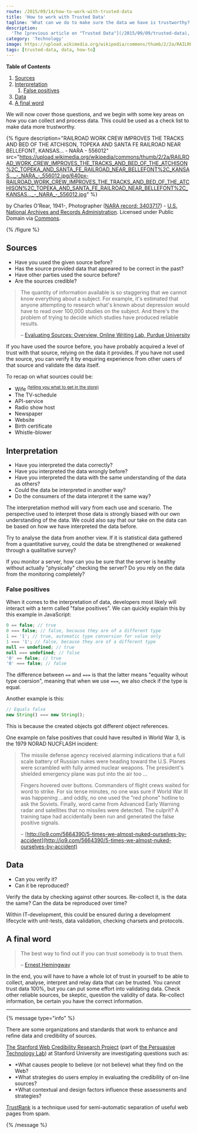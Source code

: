 ```yaml
---
route: /2015/09/14/how-to-work-with-trusted-data
title: 'How to work with Trusted Data'
tagline: 'What can we do to make sure the data we have is trustworthy?'
description:
  'The [previous article on "Trusted Data"](/2015/09/09/trusted-data), covered the definition on the term, but the article did not provide any leads yet on how to act on this. How do you work with data and ensure the data is trustworthy?'
category: 'Technology'
image: https://upload.wikimedia.org/wikipedia/commons/thumb/2/2a/RAILROAD_WORK_CREW_IMPROVES_THE_TRACKS_AND_BED_OF_THE_ATCHISON%2C_TOPEKA_AND_SANTA_FE_RAILROAD_NEAR_BELLEFONT%2C_KANSAS..._-_NARA_-_556012.jpg/640px-RAILROAD_WORK_CREW_IMPROVES_THE_TRACKS_AND_BED_OF_THE_ATCHISON%2C_TOPEKA_AND_SANTA_FE_RAILROAD_NEAR_BELLEFONT%2C_KANSAS..._-_NARA_-_556012.jpg
tags: [trusted-data, data, how-to]
---
```


**Table of Contents**

1. [Sources](#sources)
2. [Interpretation](#interpretation)
   1. [False positives](#false-positives)
3. [Data](#data)
4. [A final word](#a-final-word)

We will now cover those questions, and we begin with some key areas on how you
can collect and process data. This could be used as a check list to make data
more trustworthy.

{% figure
  description="RAILROAD WORK CREW IMPROVES THE TRACKS AND BED OF THE ATCHISON, TOPEKA AND SANTA FE RAILROAD NEAR BELLEFONT, KANSAS... - NARA - 556012"
  src="<https://upload.wikimedia.org/wikipedia/commons/thumb/2/2a/RAILROAD_WORK_CREW_IMPROVES_THE_TRACKS_AND_BED_OF_THE_ATCHISON%2C_TOPEKA_AND_SANTA_FE_RAILROAD_NEAR_BELLEFONT%2C_KANSAS..._-_NARA_-_556012.jpg/640px-RAILROAD_WORK_CREW_IMPROVES_THE_TRACKS_AND_BED_OF_THE_ATCHISON%2C_TOPEKA_AND_SANTA_FE_RAILROAD_NEAR_BELLEFONT%2C_KANSAS..._-_NARA_-_556012.jpg>"
%}

by Charles O'Rear, 1941-, Photographer ([NARA record: 3403717](//research.archives.gov/person/3403717)) - [U.S. National Archives and Records Administration](//en.wikipedia.org/wiki/U.S._National_Archives_and_Records_Administration). Licensed under Public Domain via [Commons](https://commons.wikimedia.org/wiki/).
  
{% /figure %}

## Sources

- Have you used the given source before?
- Has the source provided data that appeared to be correct in the past?
- Have other parties used the source before?
- Are the sources credible?

> The quantity of information available is so staggering that we cannot know
> everything about a subject. For example, it's estimated that anyone attempting
> to research what's known about depression would have to read over 100,000
> studies on the subject. And there's the problem of trying to decide which
> studies have produced reliable results.
>
> <footer class="ph">
>
> – [Evaluating Sources: Overview, Online Writing Lab, Purdue University](https://owl.english.purdue.edu/owl/resource/553/01/)
>
> </footer>

If you have used the source before, you have probably acquired a level of trust
with that source, relying on the data it provides. If you have not used the
source, you can verify it by enquiring experience from other users of that
source and validate the data itself.

To recap on what sources could be:

- Wife
  <sup><a class="ph" href="/2015/09/09/trusted-data/#interpretation-of-data">(telling
  you what to get in the store)</a></sup>
- The TV-schedule
- API-service
- Radio show host
- Newspaper
- Website
- Birth certificate
- Whistle-blower

## Interpretation

- Have you interpreted the data correctly?
- Have you interpreted the data wrongly before?
- Have you interpreted the data with the same understanding of the data as
  others?
- Could the data be interpreted in another way?
- Do the consumers of the data interpret it the same way?

The interpretation method will vary from each use and scenario. The perspective
used to interpret those data is strongly biased with our own understanding of
the data. We could also say that our take on the data can be based on how we
have interpreted the data before.

Try to analyse the data from another view. If it is statistical data gathered
from a quantitative survey, could the data be strengthened or weakened through a
qualitative survey?

If you monitor a server, how can you be sure that the server is healthy without
actually "physically" checking the server? Do you rely on the data from the
monitoring completely?

### False positives

When it comes to the interpretation of data, developers most likely will
interact with a term called "false positives". We can quickly explain this by
this example in JavaScript:

```javascript
0 == false; // true
0 === false; // false, because they are of a different type
1 == '1'; // true, automatic type conversion for value only
1 === '1'; // false, because they are of a different type
null == undefined; // true
null === undefined; // false
'0' == false; // true
'0' === false; // false
```

The difference between `==` and `===` is that the latter means "equality wihout
type coersion", meaning that when we use `===`, we also check if the type is
equal.

Another example is this:

```javascript
// Equals false
new String() === new String();
```

This is because the created objects got different object references.

One example on false positives that could have resulted in World War 3, is the
1979 NORAD NUCFLASH incident:

> The missile defense agency received alarming indications that a full scale
> battery of Russian nukes were heading toward the U.S. Planes were scrambled
> with fully armed nuclear weapons. The president's shielded emergency plane was
> put into the air too ...
>
> Fingers hovered over buttons. Commanders of flight crews waited for word to
> strike. For six tense minutes, no one was sure if World War III was happening
> …and oddly, no one used the "red phone" hotline to ask the Soviets. Finally,
> word came from Advanced Early Warning radar and satellites that no missiles
> were detected. The culprit? A training tape had accidentally been run and
> generated the false positive signals.
>
> <footer class="ph">
>
> – [http://io9.com/5664390/5-times-we-almost-nuked-ourselves-by-accident](http://io9.com/5664390/5-times-we-almost-nuked-ourselves-by-accident)
> </footer>

## Data

- Can you verify it?
- Can it be reproduced?

Verify the data by checking against other sources. Re-collect it, is the data
the same? Can the data be reproduced over time?

Within IT-development, this could be ensured during a development lifecycle with
unit-tests, data validation, checking charsets and protocols.

## A final word

> The best way to find out if you can trust somebody is to trust them.
>
> <footer class="ph">
>
> – [Ernest Hemingway](https://en.wikiquote.org/wiki/Talk:Ernest_Hemingway)
>
> </footer>

In the end, you will have to have a whole lot of trust in yourself to be able to
collect, analyse, interpret and relay data that can be trusted. You cannot trust
data 100%, but you can put some effort into validating data. Check other
reliable sources, be skeptic, question the validity of data. Re-collect
information, be certain you have the correct information.

---

{% message type="info" %}

There are some organizations and standards that work to enhance and refine data
and credibility of sources.

[The Stanford Web Credibility Research Project](http://credibility.stanford.edu/) (part of [the Persuasive Technology Lab](http://captology.stanford.edu/)) at Stanford University are investigating questions such as:

- *What causes people to believe (or not believe) what they find on the Web?
- *What strategies do users employ in evaluating the credibility of on-line sources?
- *What contextual and design factors influence these assessments and strategies?

[TrustRank](https://en.wikipedia.org/wiki/TrustRank) is a technique used for semi-automatic separation of useful web pages from spam.

{% /message %}

